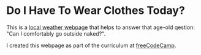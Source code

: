 # Do I Have To Wear Clothes Today?
This is a [local weather webpage](http://output.jsbin.com/homiza) that helps to answer that age-old qestion: "Can I comfortably go outside naked?".

I created this webpage as part of the curriculum at [freeCodeCamp](https://www.freecodecamp.com/mbthebulldog).
